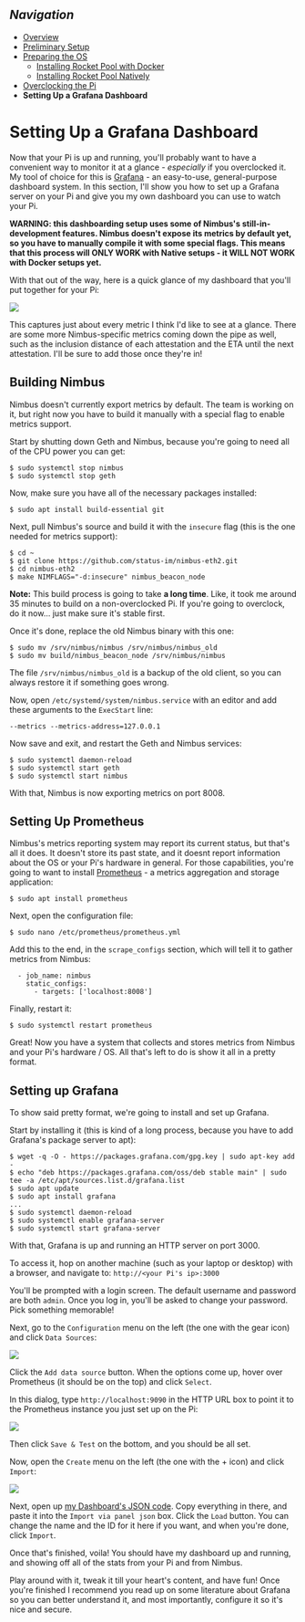 ## *Navigation*
- [Overview](Overview.md)
- [Preliminary Setup](Preliminary-Setup.md)
- [Preparing the OS](Preparing-the-OS.md)
  - [Installing Rocket Pool with Docker](Docker.md)
  - [Installing Rocket Pool Natively](Native.md)
- [Overclocking the Pi](Overclocking.md)
- **Setting Up a Grafana Dashboard**


# Setting Up a Grafana Dashboard

Now that your Pi is up and running, you'll probably want to have a convenient way to monitor it at a glance - *especially* if you overclocked it.
My tool of choice for this is [Grafana](https://grafana.com/) - an easy-to-use, general-purpose dashboard system.
In this section, I'll show you how to set up a Grafana server on your Pi and give you my own dashboard you can use to watch your Pi.

**WARNING: this dashboarding setup uses some of Nimbus's still-in-development features.
Nimbus doesn't expose its metrics by default yet, so you have to manually compile it with some special flags.
This means that this process will ONLY WORK with Native setups - it WILL NOT WORK with Docker setups yet.**

With that out of the way, here is a quick glance of my dashboard that you'll put together for your Pi:

![](images/Dashboard.png)

This captures just about every metric I think I'd like to see at a glance.
There are some more Nimbus-specific metrics coming down the pipe as well, such as the inclusion distance of each attestation and the ETA until the next attestation.
I'll be sure to add those once they're in!


## Building Nimbus

Nimbus doesn't currently export metrics by default.
The team is working on it, but right now you have to build it manually with a special flag to enable metrics support.

Start by shutting down Geth and Nimbus, because you're going to need all of the CPU power you can get:
```
$ sudo systemctl stop nimbus
$ sudo systemctl stop geth
```

Now, make sure you have all of the necessary packages installed:
```
$ sudo apt install build-essential git
```

Next, pull Nimbus's source and build it with the `insecure` flag (this is the one needed for metrics support):
```
$ cd ~
$ git clone https://github.com/status-im/nimbus-eth2.git
$ cd nimbus-eth2
$ make NIMFLAGS="-d:insecure" nimbus_beacon_node
```

**Note:** This build process is going to take **a long time**.
Like, it took me around 35 minutes to build on a non-overclocked Pi. 
If you're going to overclock, do it now... just make sure it's stable first.

Once it's done, replace the old Nimbus binary with this one:
```
$ sudo mv /srv/nimbus/nimbus /srv/nimbus/nimbus_old
$ sudo mv build/nimbus_beacon_node /srv/nimbus/nimbus
```

The file `/srv/nimbus/nimbus_old` is a backup of the old client, so you can always restore it if something goes wrong.

Now, open `/etc/systemd/system/nimbus.service` with an editor and add these arguments to the `ExecStart` line:
```
--metrics --metrics-address=127.0.0.1
```

Now save and exit, and restart the Geth and Nimbus services:
```
$ sudo systemctl daemon-reload
$ sudo systemctl start geth
$ sudo systemctl start nimbus
```

With that, Nimbus is now exporting metrics on port 8008.


## Setting Up Prometheus

Nimbus's metrics reporting system may report its current status, but that's all it does.
It doesn't store its past state, and it doesnt report information about the OS or your Pi's hardware in general.
For those capabilities, you're going to want to install [Prometheus](https://prometheus.io/) - a metrics aggregation and storage application:
```
$ sudo apt install prometheus
```

Next, open the configuration file:
```
$ sudo nano /etc/prometheus/prometheus.yml
```

Add this to the end, in the `scrape_configs` section, which will tell it to gather metrics from Nimbus:
```
  - job_name: nimbus
    static_configs:
      - targets: ['localhost:8008']
```

Finally, restart it:
```
$ sudo systemctl restart prometheus
```

Great! Now you have a system that collects and stores metrics from Nimbus and your Pi's hardware / OS.
All that's left to do is show it all in a pretty format.


## Setting up Grafana

To show said pretty format, we're going to install and set up Grafana.

Start by installing it (this is kind of a long process, because you have to add Grafana's package server to apt):
```
$ wget -q -O - https://packages.grafana.com/gpg.key | sudo apt-key add -
$ echo "deb https://packages.grafana.com/oss/deb stable main" | sudo tee -a /etc/apt/sources.list.d/grafana.list
$ sudo apt update
$ sudo apt install grafana
...
$ sudo systemctl daemon-reload
$ sudo systemctl enable grafana-server
$ sudo systemctl start grafana-server
```

With that, Grafana is up and running an HTTP server on port 3000.

To access it, hop on another machine (such as your laptop or desktop) with a browser, and navigate to:
`http://<your Pi's ip>:3000`

You'll be prompted with a login screen.
The default username and password are both `admin`.
Once you log in, you'll be asked to change your password.
Pick something memorable!

Next, go to the `Configuration` menu on the left (the one with the gear icon) and click `Data Sources`:

![](images/Grafana-Config.png)

Click the `Add data source` button.
When the options come up, hover over Prometheus (it should be on the top) and click `Select`.

In this dialog, type `http://localhost:9090` in the HTTP URL box to point it to the Prometheus instance you just set up on the Pi:

![](images/Grafana-Prometheus.png)

Then click `Save & Test` on the bottom, and you should be all set.

Now, open the `Create` menu on the left (the one with the + icon) and click `Import`:

![](images/Grafana-Import.png)


Next, open up [my Dashboard's JSON code](Nimbus-Dashboard.json).
Copy everything in there, and paste it into the `Import via panel json` box.
Click the `Load` button.
You can change the name and the ID for it here if you want, and when you're done, click `Import`.

Once that's finished, voila!
You should have my dashboard up and running, and showing off all of the stats from your Pi and from Nimbus.

Play around with it, tweak it till your heart's content, and have fun!
Once you're finished I recommend you read up on some literature about Grafana so you can better understand it, and most importantly, configure it so it's nice and secure.
